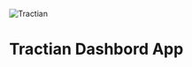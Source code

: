 
 
![Tractian](https://user-images.githubusercontent.com/72309855/139585725-64e73ac2-1563-42d8-bfd3-fd61ad22e1fd.png)
# Tractian Dashbord App
